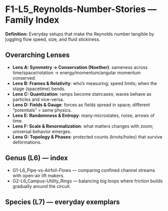 # F1-L5_Reynolds-Number-Stories — Family Index
**Definition:** Everyday setups that make the Reynolds number tangible by juggling flow speed, size, and fluid stickiness.
## Overarching Lenses

- **Lens A: Symmetry -> Conservation (Noether)**: sameness across time/space/rotation → energy/momentum/angular momentum conserved.
- **Lens B: Frames & Relativity**: who’s measuring; speed limits; when the stage (spacetime) bends.
- **Lens C: Quantization**: ramps become staircases; waves behave as particles and vice-versa.
- **Lens D: Fields & Gauge**: forces as fields spread in space; different “potentials” = same physics.
- **Lens E: Randomness & Entropy**: many-microstates, noise, arrows of time.
- **Lens F: Scale & Renormalization**: what matters changes with zoom; universal behavior emerges.
- **Lens G: Topology & Phases**: protected counts (knots/holes) that survive deformations.

## Genus (L6) — index
- G1-L6_Pipe-vs-Airfoil-Flows — comparing confined channel streams with open-air lift makers.
- G2-L6_Campus-Utility_Rings — balancing big loops where friction builds gradually around the circuit.

## Species (L7) — everyday exemplars
